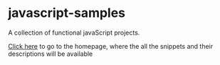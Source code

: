 # javascript-samples
A collection of functional javaScript projects.

[Click here](https://www.reecevela.github.io/javascript-samples/index.html) to go to the homepage, where the all the snippets and their descriptions will be available

